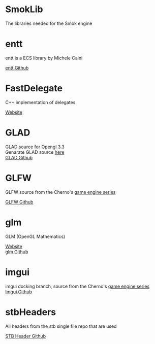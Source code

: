 # SmokLib
The libraries needed for the Smok engine <br >

# entt
entt is a ECS library by Michele Caini <br >

[entt Github](https://github.com/skypjack/entt) <br >

# FastDelegate
C++ implementation of delegates

[Website](https://www.codeproject.com/Articles/7150/Member-Function-Pointers-and-the-Fastest-Possible) <br >

# GLAD
GLAD source for Opengl 3.3 <br />
Genarate GLAD source [here](https://glad.dav1d.de/) <br />
[GLAD Github](https://github.com/Dav1dde/glad)

# GLFW
GLFW source from the Cherno's [game engine series](https://www.youtube.com/playlist?list=PLlrATfBNZ98dC-V-N3m0Go4deliWHPFwT)

[GLFW Github](https://github.com/glfw/glfw)

# glm
GLM (OpenGL Mathematics) <br >

[Website](https://glm.g-truc.net/0.9.9/index.html) <br >
[glm Github](https://github.com/g-truc/glm)

# imgui
imgui docking branch, source from the Cherno's [game engine series](https://www.youtube.com/playlist?list=PLlrATfBNZ98dC-V-N3m0Go4deliWHPFwT) <br >
[Imgui Github](https://github.com/ocornut/imgui)

# stbHeaders
All headers from the stb single file repo that are used <br >

[STB Header Github](https://github.com/nothings/stb)
